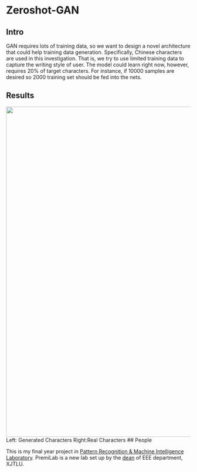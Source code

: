 # Zeroshot-GAN

## Intro

GAN requires lots of training data, so we want to design a novel architecture that could help training data generation. Specifically, Chinese characters are used in this investigation. That is, we try to use limited training data to capture the writing style of user. The model could learn right now, however, requires 20% of target characters. For instance, if 10000 samples are desired so 2000 training set should be fed into the nets.

## Results
<img src="https://raw.githubusercontent.com/LinkWoong/Zeroshot-GAN/master/images/combine006.png" width="900px"/> 
Left: Generated Characters                  Right:Real Characters
## People

This is my final year project in [Pattern Recognition & Machine Intelligence Laboratory](http://www.premilab.com/). PremiLab is a new lab set up by the [dean](https://scholar.google.com.hk/citations?user=3l5B0joAAAAJ&hl=en) of EEE department, XJTLU.
